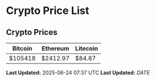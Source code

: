 # Crypto Price List

## Crypto Prices
| Bitcoin | Ethereum | Litecoin |
| ------- | -------- | -------- |
| $105418 | $2412.97 | $84.87 |
**Last Updated:** 2025-06-24 07:37 UTC
**Last Updated:** $DATE$
